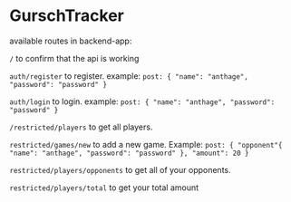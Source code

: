 # GurschTracker

available routes in backend-app:

`/`
to confirm that the api is working

`auth/register`
to register.
example:
`post: { "name": "anthage", "password": "password" }`

`auth/login`
to login.
example:
`post: { "name": "anthage", "password": "password" }`

`/restricted/players`
to get all players.

`restricted/games/new`
to add a new game.
Example:
`post: { "opponent"{ "name": "anthage", "password": "password" }, "amount": 20 }`

`restricted/players/opponents`
to get all of your opponents.

`restricted/players/total`
to get your total amount
